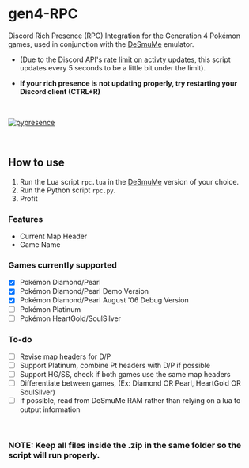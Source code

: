 # gen4-RPC
  Discord Rich Presence (RPC) Integration for the Generation 4 Pokémon games, used in conjunction with the [DeSmuMe](http://desmume.org/) emulator.

- (Due to the Discord API's [rate limit on activty updates](https://discordapp.com/developers/docs/game-sdk/activities), this script updates every 5 seconds to be a little bit under the limit). 

- **If your rich presence is not updating properly, try restarting your Discord client (CTRL+R)**
</br>

[![pypresence](https://img.shields.io/badge/using-pypresence-00bb88.svg?style=for-the-badge&logo=discord&logoWidth=20)](https://github.com/qwertyquerty/pypresence)

</br>

## How to use
1. Run the Lua script `rpc.lua` in the [DeSmuMe](http://desmume.org/) version of your choice.
2. Run the Python script `rpc.py`.
3. Profit

### Features
- Current Map Header
- Game Name

### Games currently supported
- [X] Pokémon Diamond/Pearl
- [X] Pokémon Diamond/Pearl Demo Version
- [X] Pokémon Diamond/Pearl August '06 Debug Version
- [ ] Pokémon Platinum
- [ ] Pokémon HeartGold/SoulSilver

### To-do
- [ ] Revise map headers for D/P
- [ ] Support Platinum, combine Pt headers with D/P if possible
- [ ] Support HG/SS, check if both games use the same map headers
- [ ] Differentiate between games, (Ex: Diamond OR Pearl, HeartGold OR SoulSilver)
- [ ] If possible, read from DeSmuMe RAM rather than relying on a lua to output information
</br>

### NOTE: Keep all files inside the .zip in the same folder so the script will run properly.

